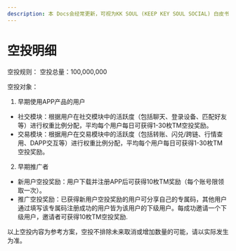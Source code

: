 ```yaml
---
description: 本 Docs会经常更新，可视为KK SOUL (KEEP KEY SOUL SOCIAL) 白皮书/路线图
---
```


# 空投明细



空投规则： 空投总量：100,000,000

空投对象：

1. 早期使用APP产品的用户

* 社交模块：根据用户在社交模块中的活跃度（包括聊天、登录设备、匹配好友等）进行权重比例分配，平均每个用户每日可获得1-30枚TM空投奖励。
* 交易模块：根据用户在交易模块中的活跃度（包括转账、闪兑/跨链、行情查用、DAPP交互等）进行权重比例分配，平均每个用户每日可获得1-30枚TM空投奖励。

2. 早期推广者

* 新用户空投奖励：用户下载并注册APP后可获得10枚TM奖励（每个账号限领取一次）。
* 推广空投奖励：已获得新用户空投奖励的用户可分享自己的专属码，其他用户通过填写该专属码注册成功的用户皆为该用户的下级用户。每成功邀请一个下级用户，邀请者可获得10枚TM空投奖励.

以上空投内容为参考方案，空投不排除未来取消或增加数量的可能，请以实际发生为准。

